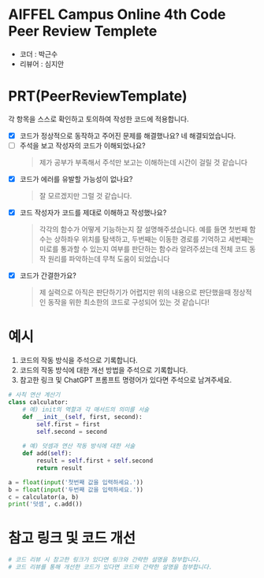 # AIFFEL Campus Online 4th Code Peer Review Templete
- 코더 : 박근수
- 리뷰어 : 심지안


# PRT(PeerReviewTemplate) 
각 항목을 스스로 확인하고 토의하여 작성한 코드에 적용합니다.

- [X] 코드가 정상적으로 동작하고 주어진 문제를 해결했나요?
  네 해결되었습니다.
- [ ] 주석을 보고 작성자의 코드가 이해되었나요?
  > 제가 공부가 부족해서 주석만 보고는 이해하는데 시간이 걸릴 것 같습니다
- [X] 코드가 에러를 유발할 가능성이 없나요?
  > 잘 모르겠지만 그럴 것 같습니다.
- [X] 코드 작성자가 코드를 제대로 이해하고 작성했나요?
  > 각각의 함수가 어떻게 기능하는지 잘 설명해주셨습니다.
  > 예를 들면 첫번째 함수는 상하좌우 위치를 탐색하고, 두번째는 이동한 경로를 기억하고 세번째는 미로를 통과할 수 있는지 여부를 판단하는 함수라 알려주셨는데
  > 전체 코드 동작 원리를 파악하는데 무척 도움이 되었습니다
- [X] 코드가 간결한가요? 
  > 제 실력으로 아직은 판단하기가 어렵지만 위의 내용으로 판단했을때 정상적인 동작을 위한 최소한의 코드로 구성되어 있는 것 같습니다!

# 예시
1. 코드의 작동 방식을 주석으로 기록합니다.
2. 코드의 작동 방식에 대한 개선 방법을 주석으로 기록합니다.
3. 참고한 링크 및 ChatGPT 프롬프트 명령어가 있다면 주석으로 남겨주세요.
```python
# 사칙 연산 계산기
class calculator:
    # 예) init의 역할과 각 매서드의 의미를 서술
    def __init__(self, first, second):
        self.first = first
        self.second = second
    
    # 예) 덧셈과 연산 작동 방식에 대한 서술
    def add(self):
        result = self.first + self.second
        return result

a = float(input('첫번째 값을 입력하세요.')) 
b = float(input('두번째 값을 입력하세요.')) 
c = calculator(a, b)
print('덧셈', c.add()) 
```

# 참고 링크 및 코드 개선
```python
# 코드 리뷰 시 참고한 링크가 있다면 링크와 간략한 설명을 첨부합니다.
# 코드 리뷰를 통해 개선한 코드가 있다면 코드와 간략한 설명을 첨부합니다.
